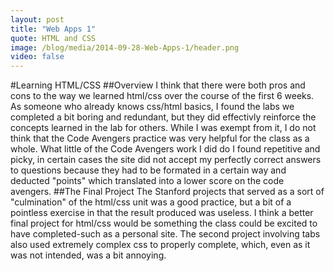 ```yaml
---
layout: post
title: "Web Apps 1"
quote: HTML and CSS
image: /blog/media/2014-09-28-Web-Apps-1/header.png
video: false
---
```


#Learning HTML/CSS
##Overview
I think that there were both pros and cons to the way we learned html/css over the course of the first 6 weeks. As someone who already knows css/html basics, I found the labs we completed a bit boring and redundant, but they did effectivly reinforce the concepts learned in the lab for others. While I was exempt from it, I do not think that the Code Avengers practice was very helpful for the class as a whole. What little of the Code Avengers work I did do I found repetitive and picky, in certain cases the site did not accept my perfectly correct answers to questions because they had to be formated in a certain way and deducted "points" which translated into a lower score on the code avengers. 
##The Final Project
The Stanford projects that served as a sort of "culmination" of the html/css unit was a good practice, but a bit of a pointless exercise in that the result produced was useless. I think a better final project for html/css would be something the class could be excited to have completed-such as a personal site. The second project involving tabs also used extremely complex css to properly complete, which, even as it was not intended, was a bit annoying.
